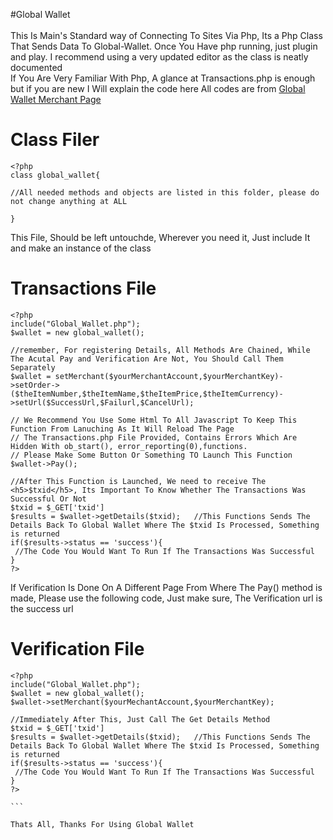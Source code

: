 #Global Wallet <br><br>
This Is Main's Standard way of Connecting To Sites Via Php, Its a Php Class That Sends Data To Global-Wallet.
Once You Have php running, just plugin and play. I recommend using a very updated editor as the class is neatly documented
<br>
If You Are Very Familiar With Php, A glance at Transactions.php is enough but if you are new I Will explain the code here
All codes are from [Global Wallet Merchant Page](https://globalwallet.hicf.online/merchant)
<br>
<h1>Class Filer</h1>

```
<?php
class global_wallet{

//All needed methods and objects are listed in this folder, please do not change anything at ALL

}
```
This File, Should be left untouchde, Wherever you need it, Just include It and make an instance of the class
<h1>Transactions File</h1>

```
<?php
include("Global_Wallet.php");
$wallet = new global_wallet();

//remember, For registering Details, All Methods Are Chained, While The Acutal Pay and Verification Are Not, You Should Call Them Separately
$wallet = setMerchant($yourMerchantAccount,$yourMerchantKey)->setOrder->($theItemNumber,$theItemName,$theItemPrice,$theItemCurrency)->setUrl($SuccessUrl,$Failurl,$CancelUrl);

// We Recommend You Use Some Html To All Javascript To Keep This Function From Lanuching As It Will Reload The Page
// The Transactions.php File Provided, Contains Errors Which Are Hidden With ob_start(), error_reporting(0),functions.
// Please Make Some Button Or Something TO Launch This Function
$wallet->Pay();

//After This Function is Launched, We need to receive The <h5>$txid</h5>, Its Important To Know Whether The Transactions Was Successful Or Not
$txid = $_GET['txid']
$results = $wallet->getDetails($txid);   //This Functions Sends The Details Back To Global Wallet Where The $txid Is Processed, Something is returned
if($results->status == 'success'){
 //The Code You Would Want To Run If The Transactions Was Successful 
}
?>
```

If Verification Is Done On A Different Page From Where The Pay() method is made, Please use the following code, Just make sure, The Verification url is the success url
<h1>Verification File </h1>


````
<?php
include("Global_Wallet.php");
$wallet = new global_wallet();
$wallet->setMerchant($yourMechantAccount,$yourMerchantKey);

//Immediately After This, Just Call The Get Details Method
$txid = $_GET['txid']
$results = $wallet->getDetails($txid);   //This Functions Sends The Details Back To Global Wallet Where The $txid Is Processed, Something is returned
if($results->status == 'success'){
 //The Code You Would Want To Run If The Transactions Was Successful 
}
?>

```

Thats All, Thanks For Using Global Wallet

